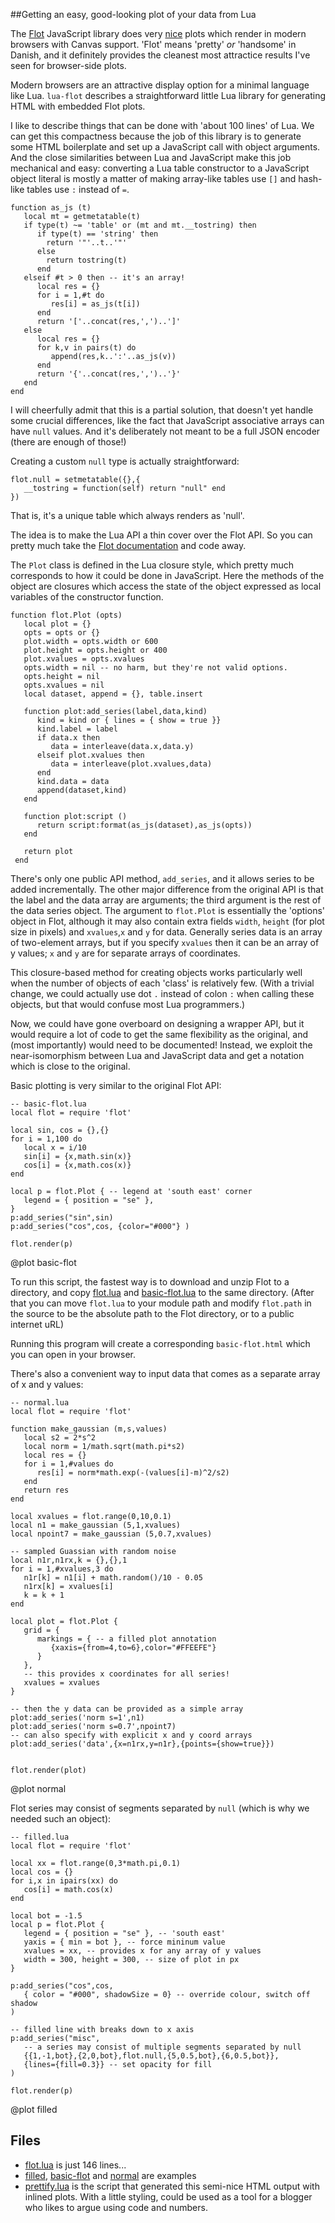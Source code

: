 ##Getting an easy, good-looking plot of your data from Lua

The [Flot](http://www.flotcharts.org/) JavaScript library does very [nice](http://people.iola.dk/olau/flot/examples/) plots which render in modern browsers with Canvas support. 'Flot' means 'pretty' _or_ 'handsome' in Danish, and it definitely provides the cleanest most attractice results I've seen for browser-side plots.

Modern browsers are an attractive display option for a minimal language like Lua. `lua-flot` describes a straightforward little Lua library for generating HTML with embedded Flot plots.

I like to describe things that can be done with 'about 100 lines' of Lua. We can get this compactness because the job of this library is to generate some HTML boilerplate and set up a JavaScript call with object arguments. And the close similarities between Lua and JavaScript make this job mechanical and easy: converting a Lua table constructor to a JavaScript object literal is mostly a matter of making array-like tables use `[]` and hash-like tables use `:` instead of `=`.

    function as_js (t)
       local mt = getmetatable(t)
       if type(t) ~= 'table' or (mt and mt.__tostring) then
          if type(t) == 'string' then
            return '"'..t..'"'
          else
            return tostring(t)
          end
       elseif #t > 0 then -- it's an array!
          local res = {}
          for i = 1,#t do
             res[i] = as_js(t[i])
          end
          return '['..concat(res,',')..']'
       else
          local res = {}
          for k,v in pairs(t) do
             append(res,k..':'..as_js(v))
          end
          return '{'..concat(res,',')..'}'
       end
    end

I will cheerfully admit that this is a partial solution, that doesn't yet handle some crucial differences, like the fact that JavaScript associative arrays can have `null` values.  And it's deliberately not meant to be a full JSON encoder (there are enough of those!)

Creating a custom `null` type is actually straightforward:

    flot.null = setmetatable({},{
       __tostring = function(self) return "null" end
    })

That is, it's a unique table which always renders as 'null'.

The idea is to make the Lua API a thin cover over the Flot API.  So you can pretty much take the [Flot documentation](https://github.com/flot/flot/blob/master/API.md) and code away.

The `Plot` class is defined in the Lua closure style, which pretty much corresponds to how it could be done in JavaScript.  Here the methods of the object are closures which access the state of the object expressed as local variables of the constructor function.

    function flot.Plot (opts)
       local plot = {}
       opts = opts or {}
       plot.width = opts.width or 600
       plot.height = opts.height or 400
       plot.xvalues = opts.xvalues
       opts.width = nil -- no harm, but they're not valid options.
       opts.height = nil
       opts.xvalues = nil
       local dataset, append = {}, table.insert

       function plot:add_series(label,data,kind)
          kind = kind or { lines = { show = true }}
          kind.label = label
          if data.x then
             data = interleave(data.x,data.y)
          elseif plot.xvalues then
             data = interleave(plot.xvalues,data)
          end
          kind.data = data
          append(dataset,kind)
       end

       function plot:script ()
          return script:format(as_js(dataset),as_js(opts))
       end

       return plot
     end

There's only one public API method, `add_series`, and it allows series to be added incrementally. The other major difference from the original API is that the label and the data array are arguments; the third argument is the rest of the data series object. The argument to `flot.Plot` is essentially the 'options' object in Flot, although it may also contain extra fields `width`, `height` (for plot size in pixels) and `xvalues`,`x` and `y` for data. Generally series data is an array of two-element arrays, but if you specify `xvalues` then it can be an array of y values; `x` and `y` are for separate arrays of coordinates.

This closure-based method for creating objects works particularly well when the number
of objects of each 'class' is relatively few.  (With a trivial change, we could
actually use dot `.` instead of colon `:` when calling these objects, but that would confuse most Lua programmers.)

Now, we could have gone overboard on designing a wrapper API, but it would require a lot of code to get the same flexibility as the original, and (most importantly) would need to be documented! Instead, we exploit the near-isomorphism between Lua and JavaScript data and get a notation which is close to the original.

Basic plotting is very similar to the original Flot API:

    -- basic-flot.lua
    local flot = require 'flot'

    local sin, cos = {},{}
    for i = 1,100 do
       local x = i/10
       sin[i] = {x,math.sin(x)}
       cos[i] = {x,math.cos(x)}
    end

    local p = flot.Plot { -- legend at 'south east' corner
       legend = { position = "se" },
    }
    p:add_series("sin",sin)
    p:add_series("cos",cos, {color="#000"} )

    flot.render(p)

@plot basic-flot

To run this script, the fastest way is to download and unzip Flot to a directory, and copy [flot.lua](flot.lua) and [basic-flot.lua](basic-flot.lua) to the same directory. (After that you can move `flot.lua` to your module path and modify `flot.path` in the source to be the absolute path to the Flot directory, or to a public internet uRL)

Running this program will create a corresponding `basic-flot.html` which you can open in your browser.

There's also a convenient way to input data that comes as a separate array of x and y values:

    -- normal.lua
    local flot = require 'flot'

    function make_gaussian (m,s,values)
       local s2 = 2*s^2
       local norm = 1/math.sqrt(math.pi*s2)
       local res = {}
       for i = 1,#values do
          res[i] = norm*math.exp(-(values[i]-m)^2/s2)
       end
       return res
    end

    local xvalues = flot.range(0,10,0.1)
    local n1 = make_gaussian (5,1,xvalues)
    local npoint7 = make_gaussian (5,0.7,xvalues)

    -- sampled Guassian with random noise
    local n1r,n1rx,k = {},{},1
    for i = 1,#xvalues,3 do
       n1r[k] = n1[i] + math.random()/10 - 0.05
       n1rx[k] = xvalues[i]
       k = k + 1
    end

    local plot = flot.Plot {
       grid = {
          markings = { -- a filled plot annotation
             {xaxis={from=4,to=6},color="#FFEEFE"}
          }
       },
       -- this provides x coordinates for all series!
       xvalues = xvalues
    }

    -- then the y data can be provided as a simple array
    plot:add_series('norm s=1',n1)
    plot:add_series('norm s=0.7',npoint7)
    -- can also specify with explicit x and y coord arrays
    plot:add_series('data',{x=n1rx,y=n1r},{points={show=true}})


    flot.render(plot)

@plot normal

Flot series may consist of segments separated by `null` (which is why we needed such an object):

    -- filled.lua
    local flot = require 'flot'

    local xx = flot.range(0,3*math.pi,0.1)
    local cos = {}
    for i,x in ipairs(xx) do
       cos[i] = math.cos(x)
    end

    local bot = -1.5
    local p = flot.Plot {
       legend = { position = "se" }, -- 'south east'
       yaxis = { min = bot }, -- force mininum value
       xvalues = xx, -- provides x for any array of y values
       width = 300, height = 300, -- size of plot in px
    }

    p:add_series("cos",cos,
       { color = "#000", shadowSize = 0} -- override colour, switch off shadow
    )

    -- filled line with breaks down to x axis
    p:add_series("misc",
       -- a series may consist of multiple segments separated by null
       {{1,-1,bot},{2,0,bot},flot.null,{5,0.5,bot},{6,0.5,bot}},
       {lines={fill=0.3}} -- set opacity for fill
    )

    flot.render(p)

@plot filled

## Files

  * [flot.lua](flot.lua) is just 146 lines...
  * [filled](filled.lua), [basic-flot](basic-flot.lua) and [normal](normal.lua) are examples
  * [prettify.lua](prettify.lua) is the script that generated this semi-nice HTML output with inlined plots. With a little styling, could be used as a tool for a blogger who likes to argue using code and numbers.


